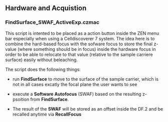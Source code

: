 ## Hardware and Acquistion

### FindSurface_SWAF_ActiveExp.czmac

This script is intented to be placed as a action button inside the ZEN menu bar especially when using a Celldiscoverer 7 system. The idea here is to combine the hard-based focus with the sofware focus to store the final z-value (where something should be in focus) inside the hardware focus in order to be able to relocate to that value (relative to the sample carriere surface) easily without beleaching.

The script does the following things:

* run **FindSurface** to move to the surface of the sample carrier, which is not in all cases excatly the focal plane the user wants to see

* execute a **Software Autofocus** (SWAF) based on the resulting z-psoition from **FindSurface**.

* The result of the **SWAF** will be stored as an offset inside the DF.2 and be recalled anytime via **RecallFocus**
